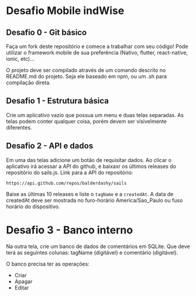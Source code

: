 # Desafio Mobile indWise

## Desafio 0 - Git básico
Faça um fork deste repositório e comece a trabalhar com seu código! Pode utilizar o framework mobile de sua preferência (Nativo, flutter, react-native, ionic, etc)...

O projeto deve ser compilado através de um comando descrito no README.md do projeto. Seja ele baseado em npm, ou um .sh para compilação direta.

## Desafio 1 - Estrutura básica

Crie um aplicativo vazio que possua um menu e duas telas separadas. As telas podem conter qualquer coisa, porém devem ser visivelmente diferentes.

## Desafio 2 - API e dados

Em uma das telas adicione um botão de requisitar dados. Ao clicar o aplicativo irá acessar a API do github, e baixaxr os últimos releases do repositório do sails.js. Link para a API do repositório:

``https://api.github.com/repos/balderdashy/sails``

Baixe as últimas 10 releases e liste o ``tagName`` e a ``createdAt``. A data de createdAt deve ser mostrada no furo-horário America/Sao_Paulo ou fuso horário do dispositivo.

# Desafio 3 - Banco interno

Na outra tela, crie um banco de dados de comentários em SQLite. Que deve terá as seguintes colunas: tagName (digitável) e comentário (digitável).

O banco precisa ter as operações:
* Criar
* Apagar
* Editar
